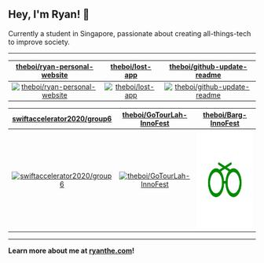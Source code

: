 ## Hey, I'm Ryan! 👋

Currently a student in Singapore, passionate about creating all-things-tech to improve society.

---

| [theboi/ryan-personal-website](https://github.com/theboi/ryan-personal-website) | [theboi/lost-app](https://github.com/theboi/lost-app) | [theboi/github-update-readme](https://github.com/theboi/github-update-readme) |
| :-: | :-: | :-: |
| <a href="https://github.com/theboi/ryan-personal-website"><img src="https://github.com/theboi/theboi/raw/main/DISPLAY.jpg" alt="theboi/ryan-personal-website" title="theboi/ryan-personal-website" width="200" height="200"></a> | <a href="https://github.com/theboi/lost-app"><img src="https://github.com/theboi/theboi/raw/main/DISPLAY.jpg" alt="theboi/lost-app" title="theboi/lost-app" width="200" height="200"></a> | <a href="https://github.com/theboi/github-update-readme"><img src="https://github.com/theboi/github-update-readme/raw/main/DISPLAY.jpg" alt="theboi/github-update-readme" title="theboi/github-update-readme" width="200" height="200"></a> |

| [swiftaccelerator2020/group6](https://github.com/swiftaccelerator2020/group6) | [theboi/GoTourLah-InnoFest](https://github.com/theboi/GoTourLah-InnoFest) | [theboi/Barg-InnoFest](https://github.com/theboi/Barg-InnoFest) |
| :-: | :-: | :-: |
| <a href="https://github.com/swiftaccelerator2020/group6"><img src="https://github.com/theboi/theboi/raw/main/DISPLAY.jpg" alt="swiftaccelerator2020/group6" title="swiftaccelerator2020/group6" width="200" height="200"></a> | <a href="https://github.com/theboi/GoTourLah-InnoFest"><img src="https://github.com/theboi/GoTourLah-InnoFest/raw/main/DISPLAY.jpg" alt="theboi/GoTourLah-InnoFest" title="theboi/GoTourLah-InnoFest" width="200" height="200"></a> | <a href="https://github.com/theboi/Barg-InnoFest"><img src="https://github.com/theboi/Barg-InnoFest/raw/main/DISPLAY.jpg" alt="theboi/Barg-InnoFest" title="theboi/Barg-InnoFest" width="200" height="200"></a> |



---

**Learn more about me at [ryanthe.com](https://www.ryanthe.com)!**